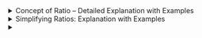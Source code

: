 <details><summary>Concept of Ratio – Detailed Explanation with Examples</summary>

## **Concept of Ratio – Detailed Explanation with Examples**

### **1. Definition of Ratio**

A **ratio** is a mathematical comparison between two or more quantities of the **same kind**, showing how many times one value contains or is contained within another. It expresses the **relative size** of quantities.

- **Representation**:
  - Written using a colon (`:`) → e.g., `a:b` (read as "a to b")
  - Can also be written as a fraction (`a/b`) or with the word "to" ("a to b").

📌 **Example:**  
If a class has **10 boys** and **15 girls**, the ratio of boys to girls is:

$$
\text{Ratio} = 10:15 = \frac{10}{15} = \frac{2}{3}
$$

(After simplifying, the ratio is **2:3**)

---

### **2. Key Properties of Ratios**

1. **Same Units**: Ratios compare quantities measured in the **same units** (e.g., kg, liters, or counts).

   - ✅ Correct: Comparing 2 kg apples to 3 kg oranges → `2:3`.
   - ❌ Incorrect: Comparing 2 km to 3 hours (different units).

2. **No Units**: Ratios themselves **do not have units** (e.g., `2:3` is unitless).

3. **Order Matters**: `a:b` is **not the same** as `b:a`.

   - Example: The ratio of boys to girls (`2:3`) ≠ girls to boys (`3:2`).

4. **Simplification**: Ratios can be simplified like fractions by dividing all terms by their **greatest common divisor (GCD)**.

   - Example: `4:6` simplifies to `2:3` (divided by 2).

5. **Multiplication or Division**:
   - If we multiply or divide both terms of a ratio by the same number, the ratio remains the same.
   - **Example:** $$4:6$$ → Divide by **2** → $$2:3$$ (Same ratio)

---

### **3. Types of Ratios**

| Type              | Description                          | Example                                          |
| ----------------- | ------------------------------------ | ------------------------------------------------ |
| **Part-to-Part**  | Compares parts within a group.       | In a class, the ratio of boys to girls is `2:3`. |
| **Part-to-Whole** | Compares a part to the entire group. | The ratio of boys to total students is `2:5`.    |
| **Whole-to-Part** | Compares the whole group to a part.  | The ratio of total students to girls is `5:3`.   |

#### **(a) Simple Ratio**

A ratio that directly compares two values.  
🔹 **Example:** The ratio of 4 apples to 6 bananas is **4:6**, which simplifies to **2:3**.

#### **(b) Compound Ratio**

A ratio obtained by multiplying two or more simple ratios.  
🔹 **Example:**

- The ratio of **A:B** is **2:3**,
- The ratio of **B:C** is **4:5**,
- The compound ratio **A:C** is:

$$
(2:3) \times (4:5) = \frac{2}{3} \times \frac{4}{5} = \frac{8}{15} = 8:15
$$

#### **(c) Duplicate Ratio**

The ratio obtained by squaring each term of a given ratio.  
🔹 **Example:** The **duplicate ratio** of **2:3** is:

$$
(2^2 : 3^2) = (4:9)
$$

#### **(d) Inverse Ratio**

The reciprocal of a given ratio.  
🔹 **Example:** The **inverse ratio** of **4:5** is **5:4**.

---

### **4. Applications of Ratio**

#### **(a) In Daily Life**

- **Cooking Recipe**:Pancake mix requires flour and sugar in a `3:1` ratio.
- If you use **6 cups of flour**, you need **2 cups of sugar** (since `6:2 = 3:1`).

- **Shopping**: Comparing discounts, e.g., "Buy 1 Get 1 Free" is a **1:1** ratio.

#### **(b) In Business & Finance**

- **Debt-to-Income Ratio** If your monthly debt is **$500** and income is **$2,500**, the ratio is `500:2500 = 1:5`.

- **Profit sharing**: If two partners invest in a **3:2** ratio, profits are shared in the same ratio.

- **Interest Rates**: Banks use ratios to calculate loan interest.

#### **(c) In Mathematics**

- Ratios help in **solving proportion problems**.
- **Example:** If 3 pencils cost ₹15, what is the cost of 5 pencils?

$$
\text{Cost per pencil} = 15 \div 3 = 5 \text{₹}
$$

$$
\text{Cost of 5 pencils} = 5 \times 5 = 25 \text{₹}
$$

#### **(d) Speed (Distance:Time)**:

- A car travels **120 km in 2 hours** → Speed ratio = `120:2` = `60:1` (km/h).

#### **(e) Map Scale**:

- A map scale of `1:50,000` means **1 cm on the map = 50,000 cm (0.5 km) in reality**.

---

### **5. How to Find and Simplify Ratios?**

**Example**: In a basket, there are **8 apples and 12 oranges**.

- **Step 1**: Write the ratio → `Apples:Oranges = 8:12`.
- **Step 2**: Simplify by dividing by GCD (here, GCD of 8 & 12 is **4**).
- **Final Ratio**: `8 ÷ 4 : 12 ÷ 4 = 2:3`.

**Interpretation**: For every **2 apples**, there are **3 oranges**.

---

### **6. Equivalent Ratios**

Ratios can be **scaled up or down** while keeping the same proportion.

- Example:
  - `2:3` is equivalent to:
    - `4:6` (multiplied by 2),
    - `6:9` (multiplied by 3),
    - `1:1.5` (divided by 2).

---

### **7. Ratio vs. Fraction**

| Feature           | Ratio                         | Fraction                           |
| ----------------- | ----------------------------- | ---------------------------------- |
| **Represents**    | Comparison between quantities | Part of a whole                    |
| **Example**       | `2:3` (boys to girls)         | `2/5` (boys out of total students) |
| **Units**         | No units                      | No units                           |
| **Order Matters** | Yes (`2:3 ≠ 3:2`)             | Yes (`2/5 ≠ 5/2`)                  |

---

### **8. Common Mistakes to Avoid**

1. **Mixing Units**:

   - ❌ Incorrect: Comparing `2 kg` of rice to `3 liters` of milk.
   - ✅ Correct: Compare `2 kg` rice to `3 kg` sugar.

2. **Ignoring Order**:

   - The ratio `3:2` (men:women) is **not the same** as `2:3` (women:men).

3. **Not Simplifying**:
   - A ratio of `10:15` should be simplified to `2:3`.

---

## **Summary**

- **Ratio** = Comparison of two or more quantities (`a:b`).
- **Types**: Part-to-part, part-to-whole, whole-to-part.
- **Simplification**: Divide by GCD (e.g., `4:6 → 2:3`).
- **Applications**: Cooking, maps, finance, speed calculations.

**Practice Question**:  
In a park, there are **15 dogs and 25 cats**. What is the simplified ratio of dogs to cats?  
**Answer**: `15:25 = 3:5`.

Ratios are everywhere—understanding them helps in daily life and advanced math! 🚀

</details>

<details><summary>Simplifying Ratios: Explanation with Examples</summary>

# **Simplifying Ratios: Explanation with Examples**

## **1. What Does It Mean to Simplify a Ratio?**

Simplifying a ratio means reducing it to its **smallest possible whole-number form** while keeping the **same proportion** between quantities.

**Key Idea**:  
Just like simplifying fractions (e.g., $\frac{4}{8}$ simplifies to $\frac{1}{2}$), ratios can be simplified by dividing all terms by their **greatest common divisor (GCD)**.

📌 **Example:**  
The ratio **18:24** can be simplified as:

$$
\frac{18}{24} = \frac{3}{4} \quad \text{(Dividing both by 6, the GCD of 18 and 24)}
$$

So, **18:24** simplifies to **3:4**.

---

## **2. Steps to Simplify a Ratio**

Follow these steps to simplify a ratio:

**Step 1: Write the Ratio** (e.g., `36:48`).

**Step 2: Find the Greatest Common Divisor (GCD)**

Find the **largest number** that divides both terms of the ratio.

🔹 **Example:** Simplify **36:48**

- Factors of **36** = {1, 2, 3, 4, 6, 9, 12, 18, 36}
- Factors of **48** = {1, 2, 3, 4, 6, 8, 12, 16, 24, 48}
- **GCD = 12**

**Step 3: Divide Both Terms by the GCD**

$$
\frac{36}{12} : \frac{48}{12} = 3:4
$$

So, **36:48** simplifies to **3:4**.

---

## **3. Examples of Simplifying Ratios**

### **Example 1: Basic Ratio**

Simplify **15:25**

- **GCD of 15 and 25 = 5**

$$
\frac{15}{5} : \frac{25}{5} = 3:5
$$

$$
\frac{15}{5} \colon \frac{25}{5} = 3:5
$$

✅ **Final Answer: 3:5**

---

### **Example 2: Simplifying Ratios with Units**

**Rule**: Convert quantities to the **same unit** before simplifying.

**Example**:  
Simplify the ratio **2 meters : 50 centimeters**.

1. Convert meters to cm → 2 m = **200 cm**.
2. Ratio becomes `200:50`.
3. GCD of 200 and 50 = **50**.
4. Simplified ratio = `4:1`.

---

### **Example 2: Simplifying Ratios with More Than Two Terms**

**Same rule**: Divide all terms by their GCD.

**Example**:
Simplify **`30:42:18`**

1. Find the **GCD of 30, 42, and 18**

   - Factors of **30** = {1, 2, 3, 5, 6, 10, 15, 30}
   - Factors of **42** = {1, 2, 3, 6, 7, 14, 21, 42}
   - Factors of **18** = {1, 2, 3, 6, 9, 18}
   - **GCD of 30, 42, and 18 = 6**

2. Divide all terms by 6:
   $$
   \frac{30}{6} : \frac{42}{6} : \frac{18}{6} = 5:7:3
   $$
   ✅ **Final Answer: 5:7:3**

---

### **Example 3: Simplifying Ratios with Decimals**

Simplify **`2.5:7.5`**

**Step 1**: Eliminate decimals/fractions by multiplying all terms by the **same number**.

**Step 2**: Find GCD if required.

**Example1**:

Simplify **`2.5:7.5`**

1. Convert to whole numbers by multiplying by **10**:
   $$
   (2.5 \times 10) : (7.5 \times 10) = 25:75
   $$
2. Find GCD (**GCD of 25 and 75 = 25**):
   $$
   \frac{25}{25} : \frac{75}{25} = 1:3
   $$
   ✅ **Final Answer: 1:3**

**Example 2**:

Simplify **`1.5 : 3.5`**.

1. Multiply by 2 → $1.5 × 2 = 3$, $3.5 × 2 = 7$.
2. New ratio = `3:7` (already simplified).

---

### **Example 4: Simplifying Ratios with Fractions**

Simplify **$\frac{6}{8} : \frac{9}{12}$**

1. Convert to whole numbers by finding the **LCM of denominators (8 and 12 = 24)**
2. Multiply both fractions by **24**:
   $$
   \left(\frac{6}{8} \times 24\right) : \left(\frac{9}{12} \times 24\right) = 18:18
   $$
3. Simplify:
   $$
   18:18 = 1:1
   $$
   ✅ **Final Answer: 1:1**

---

### **Example 5: Simplifying Ratios with Mixed Numbers**

**Step 1**: Convert mixed numbers to improper fractions.  
**Step 2**: Follow the fraction simplification method.

**Example**:  
Simplify **`2½ : 1¼`**.

1. Convert to fractions → $\frac{5}{2} : \frac{5}{4}$.
2. Multiply by 4 → $\frac{5}{2} × 4 = 10$, $\frac{5}{4} × 4 = 5$.
3. Simplified ratio = `10:5` → `2:1` (divide by GCD 5).

---

## **4. Special Cases in Simplifying Ratios**

### **Case 1: When One Term is 1**

A ratio of **1:x** is already in its simplest form.  
🔹 **Example:** **1:7** (Cannot be simplified further)

### **Case 2: When the Terms Are Prime Numbers**

If both numbers are **prime** (no common factors except 1), the ratio is already in its simplest form.  
🔹 **Example:** **7:11** (Cannot be simplified)

---

## **5. Applications of Simplified Ratios**

- **In Cooking:** If a recipe needs **2:3** flour to sugar, keeping the correct ratio ensures perfect taste.
- **In Maps:** A scale of **1:1000** means **1 cm** on the map equals **1000 cm** in real life.
- **In Finance:** Debt-to-equity ratios help businesses compare financial health.

---

### **8. Common Mistakes to Avoid**

| Mistake                      | Wrong Simplification        | Correct Simplification |
| ---------------------------- | --------------------------- | ---------------------- |
| **Not using the same units** | 2 kg : 500 g = `2:500`      | `2000:500` = `4:1`     |
| **Ignoring the GCD**         | `9:12` = `3:6` (❌)         | `9:12` = `3:4` (✅)    |
| **Incorrect order**          | `5:10` simplified as `10:5` | `5:10` = `1:2`         |

---

### **Summary**

- **Simplified Ratio**: Smallest whole-number form of a ratio (e.g., `6:9` → `2:3`).
- **Steps**:
  1. Ensure same units.
  2. Find GCD.
  3. Divide all terms by GCD.
- **Works for**: Decimals, fractions, mixed numbers, and multi-term ratios.

**Practice Problems**:

1. Simplify `20:35` → **Answer**: `4:7`.
2. Simplify `1.2 : 3.6` → **Answer**: `1:3`.

Simplifying ratios makes comparisons clearer and calculations easier! 🚀

</details>

<details><summary></summary>
</details>
